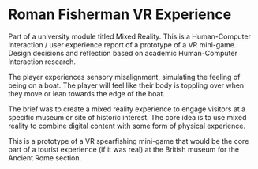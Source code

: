 # Roman Fisherman VR Experience

Part of a university module titled Mixed Reality. This is a Human-Computer Interaction / user experience report of a prototype of a VR mini-game. Design decisions and reflection based on academic Human-Computer Interaction research.

The player experiences sensory misalignment, simulating the feeling of being on a boat. The player will feel like their body is toppling over when they move or lean towards the edge of the boat.

The brief was to create a mixed reality experience to engage visitors at a specific museum or site of historic interest. The core idea is to use mixed reality to combine digital content with some form of physical experience. 

This is a prototype of a VR spearfishing mini-game that would be the core part of a tourist experience (if it was real) at the British museum for the Ancient Rome section.
